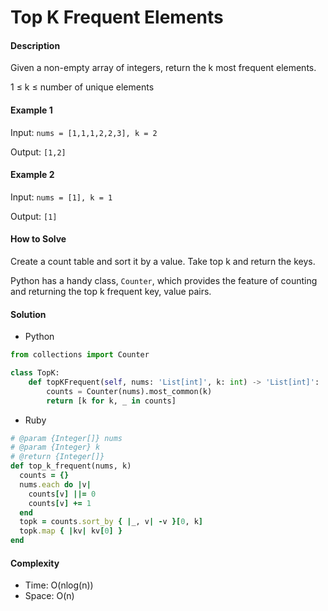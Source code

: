 # Top K Frequent Elements

#### Description

Given a non-empty array of integers, return the k most frequent elements.

1 ≤ k ≤ number of unique elements


#### Example 1
Input: `nums = [1,1,1,2,2,3], k = 2`

Output: `[1,2]`

#### Example 2
Input: `nums = [1], k = 1`

Output: `[1]`

#### How to Solve

Create a count table and sort it by a value. Take top k and return the keys.

Python has a handy class, `Counter`, which provides the feature of counting and returning the top k frequent key, value pairs.

#### Solution
- Python

```python
from collections import Counter

class TopK:
    def topKFrequent(self, nums: 'List[int]', k: int) -> 'List[int]':
        counts = Counter(nums).most_common(k)
        return [k for k, _ in counts]
```

- Ruby

```ruby
# @param {Integer[]} nums
# @param {Integer} k
# @return {Integer[]}
def top_k_frequent(nums, k)
  counts = {}
  nums.each do |v|
    counts[v] ||= 0
    counts[v] += 1
  end
  topk = counts.sort_by { |_, v| -v }[0, k]
  topk.map { |kv| kv[0] }
end
```

#### Complexity
- Time: O(nlog(n))
- Space: O(n)